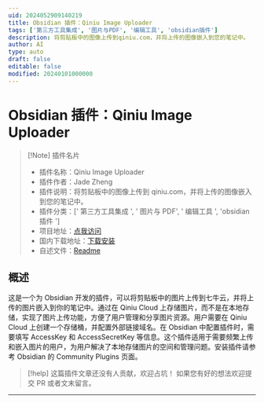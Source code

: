 ```yaml
---
uid: 2024052909140219
title: Obsidian 插件：Qiniu Image Uploader
tags: ['第三方工具集成', '图片与PDF', '编辑工具', 'obsidian插件']
description: 将剪贴板中的图像上传到qiniu.com，并将上传的图像嵌入到您的笔记中。
author: AI
type: auto
draft: false
editable: false
modified: 20240101000000
---
```


# Obsidian 插件：Qiniu Image Uploader

> [!Note] 插件名片
> - 插件名称：Qiniu Image Uploader
> - 插件作者：Jade Zheng
> - 插件说明：将剪贴板中的图像上传到 qiniu.com，并将上传的图像嵌入到您的笔记中。
> - 插件分类：[' 第三方工具集成 ', ' 图片与 PDF', ' 编辑工具 ', 'obsidian 插件 ']
> - 项目地址：[点我访问](https://github.com/jianzs/obsidian-qiniu-image-uploader)
> - 国内下载地址：[下载安装](https://pkmer.cn/products/plugin/pluginMarket/?qiniu-image-uploader)
> - 自述文件：[Readme](https://ghproxy.net/https://raw.githubusercontent.com/jianzs/obsidian-qiniu-image-uploader/master/README.md)

## 概述

这是一个为 Obsidian 开发的插件，可以将剪贴板中的图片上传到七牛云，并将上传的图片嵌入到你的笔记中。通过在 Qiniu Cloud 上存储图片，而不是在本地存储，实现了图片上传功能，方便了用户管理和分享图片资源。用户需要在 Qiniu Cloud 上创建一个存储桶，并配置外部链接域名。在 Obsidian 中配置插件时，需要填写 AccessKey 和 AccessSecretKey 等信息。这个插件适用于需要频繁上传和嵌入图片的用户，为用户解决了本地存储图片的空间和管理问题。安装插件请参考 Obsidian 的 Community Plugins 页面。

> [!help]
> 这篇插件文章还没有人贡献，欢迎占坑！
> 如果您有好的想法欢迎提交 PR 或者文末留言。

---



